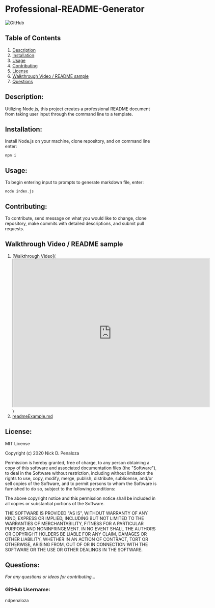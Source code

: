 # Professional-README-Generator
![GitHub](https://img.shields.io/github/license/ndpenaloza/professional-readme-generator)

## Table of Contents
  1.  [Description](#Description)
  2.  [Installation](#Installation)
  3.  [Usage](#Usage)
  4.  [Contributing](#Contributing)
  5.  [License](#License)
  6.  [Walkthrough Video / README sample](#Walkthrough)
  7.  [Questions](#Questions)

## Description: 
Utilizing Node.js, this project creates a professional README document from taking user input through the command line to a template. 

## Installation:
Install Node.js on your machine, clone repository, and on command line enter:
```
npm i
```

## Usage:
To begin entering input to prompts to generate markdown file, enter:
```
node index.js
```

## Contributing:
To contribute, send message on what you would like to change, clone repository, make commits with detailed descriptions, and submit pull requests.

## Walkthrough Video / README sample

  1.  [Walkthrough Video](<iframe src="https://drive.google.com/file/d/1z6CqwiSgYFjbHmNoYAg17yJOH3W8qsoF/preview" width="640" height="480"></iframe>)
  2.  [readmeExample.md](./readmeExample.md)

## License:

MIT License

Copyright (c) 2020 Nick D. Penaloza

Permission is hereby granted, free of charge, to any person obtaining a copy of this software and associated documentation files (the "Software"), to deal in the Software without restriction, including without limitation the rights to use, copy, modify, merge, publish, distribute, sublicense, and/or sell copies of the Software, and to permit persons to whom the Software is furnished to do so, subject to the following conditions:

The above copyright notice and this permission notice shall be included in all copies or substantial portions of the Software.

THE SOFTWARE IS PROVIDED "AS IS", WITHOUT WARRANTY OF ANY KIND, EXPRESS OR IMPLIED, INCLUDING BUT NOT LIMITED TO THE WARRANTIES OF MERCHANTABILITY, FITNESS FOR A PARTICULAR PURPOSE AND NONINFRINGEMENT. IN NO EVENT SHALL THE AUTHORS OR COPYRIGHT HOLDERS BE LIABLE FOR ANY CLAIM, DAMAGES OR OTHER LIABILITY, WHETHER IN AN ACTION OF CONTRACT, TORT OR OTHERWISE, ARISING FROM, OUT OF OR IN CONNECTION WITH THE SOFTWARE OR THE USE OR OTHER DEALINGS IN THE SOFTWARE.

## Questions:
*For any questions or ideas for contributing...*
### GitHub Username:
ndpenaloza
